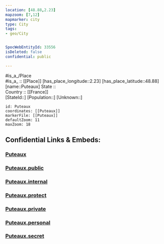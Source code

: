 ```yaml
---
location: [48.88,2.23] 
mapzoom: [7,12] 
mapmarker: city 
type: City
tags:
- geo/City


SpocWebEntityId: 33556
isDeleted: false
confidential: public

---
```

#is_a_/Place  
#is_a_ :: [[Place]] 
[has_place_longitude::2.23] 
[has_place_latitude::48.88] 
[name::Puteaux] 
State ::  
Country :: [[France]]  
[StateId::] 
[Population::] 
[Unknown::] 


```leaflet
id: Puteaux
coordinates: [[Puteaux]] 
markerFile: [[Puteaux]] 
defaultZoom: 11 
maxZoom: 18
```


## Confidential Links & Embeds: 

### [Puteaux](/_Standards/Earth/Continent/Europe/Europe~West/France/regions~France/Île-de-France/departments~Île-de-France/Hauts-de-Seine/communes~Hauts-de-Seine/Nanterre/cities~Nanterre/Puteaux.md) 

### [Puteaux.public](/_public/Earth/Continent/Europe/Europe~West/France/regions~France/Île-de-France/departments~Île-de-France/Hauts-de-Seine/communes~Hauts-de-Seine/Nanterre/cities~Nanterre/Puteaux.public.md) 

### [Puteaux.internal](/_internal/Earth/Continent/Europe/Europe~West/France/regions~France/Île-de-France/departments~Île-de-France/Hauts-de-Seine/communes~Hauts-de-Seine/Nanterre/cities~Nanterre/Puteaux.internal.md) 

### [Puteaux.protect](/_protect/Earth/Continent/Europe/Europe~West/France/regions~France/Île-de-France/departments~Île-de-France/Hauts-de-Seine/communes~Hauts-de-Seine/Nanterre/cities~Nanterre/Puteaux.protect.md) 

### [Puteaux.private](/_private/Earth/Continent/Europe/Europe~West/France/regions~France/Île-de-France/departments~Île-de-France/Hauts-de-Seine/communes~Hauts-de-Seine/Nanterre/cities~Nanterre/Puteaux.private.md) 

### [Puteaux.personal](/_personal/Earth/Continent/Europe/Europe~West/France/regions~France/Île-de-France/departments~Île-de-France/Hauts-de-Seine/communes~Hauts-de-Seine/Nanterre/cities~Nanterre/Puteaux.personal.md) 

### [Puteaux.secret](/_secret/Earth/Continent/Europe/Europe~West/France/regions~France/Île-de-France/departments~Île-de-France/Hauts-de-Seine/communes~Hauts-de-Seine/Nanterre/cities~Nanterre/Puteaux.secret.md)

